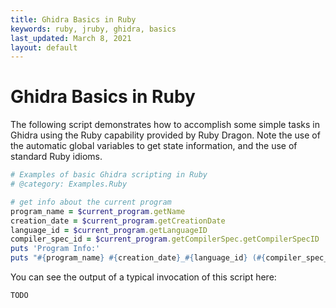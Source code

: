 ```yaml
---
title: Ghidra Basics in Ruby
keywords: ruby, jruby, ghidra, basics
last_updated: March 8, 2021
layout: default
---
```



# Ghidra Basics in Ruby
The following script demonstrates how to accomplish some simple tasks in Ghidra
using the Ruby capability provided by Ruby Dragon. Note the use of the automatic
global variables to get state information, and the use of standard Ruby idioms.

```ruby
# Examples of basic Ghidra scripting in Ruby
# @category: Examples.Ruby

# get info about the current program
program_name = $current_program.getName
creation_date = $current_program.getCreationDate
language_id = $current_program.getLanguageID
compiler_spec_id = $current_program.getCompilerSpec.getCompilerSpecID
puts 'Program Info:'
puts "#{program_name} #{creation_date}_#{language_id} (#{compiler_spec_id})"
```
You can see the output of a typical invocation of this script here:

```
TODO
```
